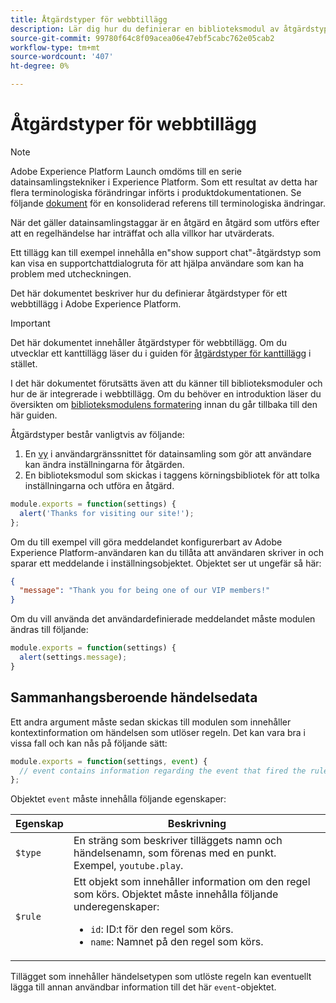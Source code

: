 ```yaml
---
title: Åtgärdstyper för webbtillägg
description: Lär dig hur du definierar en biblioteksmodul av åtgärdstyp för ett taggtillägg i en webbegenskap.
source-git-commit: 99780f64c8f09acea06e47ebf5cabc762e05cab2
workflow-type: tm+mt
source-wordcount: '407'
ht-degree: 0%

---
```


# Åtgärdstyper för webbtillägg

>[!NOTE]
>
>Adobe Experience Platform Launch omdöms till en serie datainsamlingstekniker i Experience Platform. Som ett resultat av detta har flera terminologiska förändringar införts i produktdokumentationen. Se följande [dokument](../../term-updates.md) för en konsoliderad referens till terminologiska ändringar.

När det gäller datainsamlingstaggar är en åtgärd en åtgärd som utförs efter att en regelhändelse har inträffat och alla villkor har utvärderats.

Ett tillägg kan till exempel innehålla en&quot;show support chat&quot;-åtgärdstyp som kan visa en supportchattdialogruta för att hjälpa användare som kan ha problem med utcheckningen.

Det här dokumentet beskriver hur du definierar åtgärdstyper för ett webbtillägg i Adobe Experience Platform.

>[!IMPORTANT]
>
>Det här dokumentet innehåller åtgärdstyper för webbtillägg. Om du utvecklar ett kanttillägg läser du i guiden för [åtgärdstyper för kanttillägg](../edge/action-types.md) i stället.
>
>I det här dokumentet förutsätts även att du känner till biblioteksmoduler och hur de är integrerade i webbtillägg. Om du behöver en introduktion läser du översikten om [biblioteksmodulens formatering](./format.md) innan du går tillbaka till den här guiden.

Åtgärdstyper består vanligtvis av följande:

1. En [vy](./views.md) i användargränssnittet för datainsamling som gör att användare kan ändra inställningarna för åtgärden.
2. En biblioteksmodul som skickas i taggens körningsbibliotek för att tolka inställningarna och utföra en åtgärd.

```js
module.exports = function(settings) {
  alert('Thanks for visiting our site!');
};
```

Om du till exempel vill göra meddelandet konfigurerbart av Adobe Experience Platform-användaren kan du tillåta att användaren skriver in och sparar ett meddelande i inställningsobjektet. Objektet ser ut ungefär så här:

```json
{
  "message": "Thank you for being one of our VIP members!"
}
```

Om du vill använda det användardefinierade meddelandet måste modulen ändras till följande:

```js
module.exports = function(settings) {
  alert(settings.message);
}
```

## Sammanhangsberoende händelsedata

Ett andra argument måste sedan skickas till modulen som innehåller kontextinformation om händelsen som utlöser regeln. Det kan vara bra i vissa fall och kan nås på följande sätt:

```js
module.exports = function(settings, event) {
  // event contains information regarding the event that fired the rule
};
```

Objektet `event` måste innehålla följande egenskaper:

| Egenskap | Beskrivning |
| --- | --- |
| `$type` | En sträng som beskriver tilläggets namn och händelsenamn, som förenas med en punkt. Exempel, `youtube.play`. |
| `$rule` | Ett objekt som innehåller information om den regel som körs. Objektet måste innehålla följande underegenskaper:<ul><li>`id`: ID:t för den regel som körs.</li><li>`name`: Namnet på den regel som körs.</li></ul> |

Tillägget som innehåller händelsetypen som utlöste regeln kan eventuellt lägga till annan användbar information till det här `event`-objektet.

